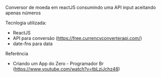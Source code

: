 Conversor de moeda em reactJS consumindo uma API
input aceitando apenas números


Tecnlogia utilizada:
- ReactJS
- API para conversão (https://free.currencyconverterapi.com/)
- date-fns para data


Referência
- Criando um App do Zero - Programador Br (https://www.youtube.com/watch?v=tbLziJchz48)